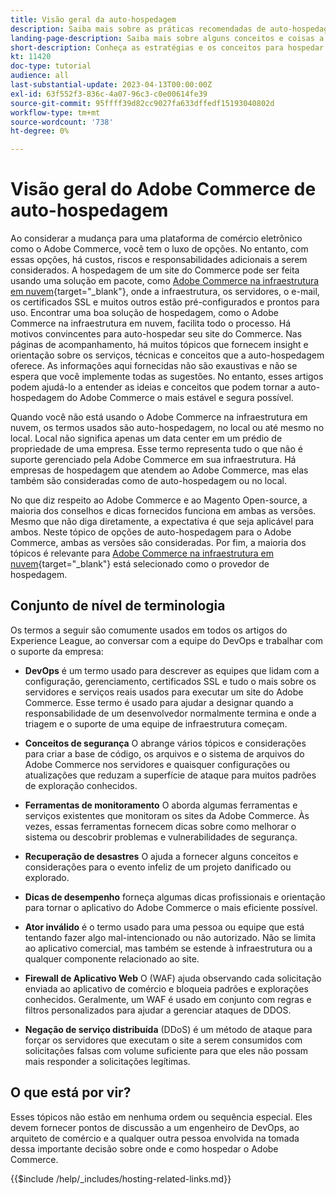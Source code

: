 ```yaml
---
title: Visão geral da auto-hospedagem
description: Saiba mais sobre as práticas recomendadas de auto-hospedagem a serem consideradas. Os tópicos variam de elementos de segurança a recuperação de desastres. Estes tópicos estão aqui para ajudar uma empresa que decidiu hospedar sua própria versão do Adobe Commerce. Os itens apresentados não são todos inclusivos, mas devem fornecer uma boa gama de conceitos para promover um site seguro, estável e resiliente.
landing-page-description: Saiba mais sobre alguns conceitos e coisas a serem considerados ao hospedar o Adobe Commerce por conta própria.
short-description: Conheça as estratégias e os conceitos para hospedar o Adobe Commerce sozinho.
kt: 11420
doc-type: tutorial
audience: all
last-substantial-update: 2023-04-13T00:00:00Z
exl-id: 63f552f3-836c-4a07-96c3-c0e00614fe39
source-git-commit: 95ffff39d82cc9027fa633dffedf15193040802d
workflow-type: tm+mt
source-wordcount: '738'
ht-degree: 0%

---
```


# Visão geral do Adobe Commerce de auto-hospedagem

Ao considerar a mudança para uma plataforma de comércio eletrônico como o Adobe Commerce, você tem o luxo de opções. No entanto, com essas opções, há custos, riscos e responsabilidades adicionais a serem considerados. A hospedagem de um site do Commerce pode ser feita usando uma solução em pacote, como [Adobe Commerce na infraestrutura em nuvem](https://experienceleague.adobe.com/docs/commerce-learn/tutorials/getting-started/cloud/1-overview.html){target="_blank"}, onde a infraestrutura, os servidores, o e-mail, os certificados SSL e muitos outros estão pré-configurados e prontos para uso. Encontrar uma boa solução de hospedagem, como o Adobe Commerce na infraestrutura em nuvem, facilita todo o processo. Há motivos convincentes para auto-hospedar seu site do Commerce. Nas páginas de acompanhamento, há muitos tópicos que fornecem insight e orientação sobre os serviços, técnicas e conceitos que a auto-hospedagem oferece. As informações aqui fornecidas não são exaustivas e não se espera que você implemente todas as sugestões. No entanto, esses artigos podem ajudá-lo a entender as ideias e conceitos que podem tornar a auto-hospedagem do Adobe Commerce o mais estável e segura possível.

Quando você não está usando o Adobe Commerce na infraestrutura em nuvem, os termos usados são auto-hospedagem, no local ou até mesmo no local. Local não significa apenas um data center em um prédio de propriedade de uma empresa. Esse termo representa tudo o que não é suporte gerenciado pela Adobe Commerce em sua infraestrutura. Há empresas de hospedagem que atendem ao Adobe Commerce, mas elas também são consideradas como de auto-hospedagem ou no local.

No que diz respeito ao Adobe Commerce e ao Magento Open-source, a maioria dos conselhos e dicas fornecidos funciona em ambas as versões. Mesmo que não diga diretamente, a expectativa é que seja aplicável para ambos. Neste tópico de opções de auto-hospedagem para o Adobe Commerce, ambas as versões são consideradas. Por fim, a maioria dos tópicos é relevante para [Adobe Commerce na infraestrutura em nuvem](https://experienceleague.adobe.com/docs/commerce-learn/tutorials/getting-started/cloud/1-overview.html){target="_blank"} está selecionado como o provedor de hospedagem.

## Conjunto de nível de terminologia

Os termos a seguir são comumente usados em todos os artigos do Experience League, ao conversar com a equipe do DevOps e trabalhar com o suporte da empresa:

* **DevOps** é um termo usado para descrever as equipes que lidam com a configuração, gerenciamento, certificados SSL e tudo o mais sobre os servidores e serviços reais usados para executar um site do Adobe Commerce. Esse termo é usado para ajudar a designar quando a responsabilidade de um desenvolvedor normalmente termina e onde a triagem e o suporte de uma equipe de infraestrutura começam.

* **Conceitos de segurança** O abrange vários tópicos e considerações para criar a base de código, os arquivos e o sistema de arquivos do Adobe Commerce nos servidores e quaisquer configurações ou atualizações que reduzam a superfície de ataque para muitos padrões de exploração conhecidos.

* **Ferramentas de monitoramento** O aborda algumas ferramentas e serviços existentes que monitoram os sites da Adobe Commerce. Às vezes, essas ferramentas fornecem dicas sobre como melhorar o sistema ou descobrir problemas e vulnerabilidades de segurança.

* **Recuperação de desastres** O ajuda a fornecer alguns conceitos e considerações para o evento infeliz de um projeto danificado ou explorado.

* **Dicas de desempenho** forneça algumas dicas profissionais e orientação para tornar o aplicativo do Adobe Commerce o mais eficiente possível.

* **Ator inválido** é o termo usado para uma pessoa ou equipe que está tentando fazer algo mal-intencionado ou não autorizado. Não se limita ao aplicativo comercial, mas também se estende à infraestrutura ou a qualquer componente relacionado ao site.

* **Firewall de Aplicativo Web** O (WAF) ajuda observando cada solicitação enviada ao aplicativo de comércio e bloqueia padrões e explorações conhecidos. Geralmente, um WAF é usado em conjunto com regras e filtros personalizados para ajudar a gerenciar ataques de DDOS.

* **Negação de serviço distribuída** (DDoS) é um método de ataque para forçar os servidores que executam o site a serem consumidos com solicitações falsas com volume suficiente para que eles não possam mais responder a solicitações legítimas.

## O que está por vir?

Esses tópicos não estão em nenhuma ordem ou sequência especial. Eles devem fornecer pontos de discussão a um engenheiro de DevOps, ao arquiteto de comércio e a qualquer outra pessoa envolvida na tomada dessa importante decisão sobre onde e como hospedar o Adobe Commerce.

{{$include /help/_includes/hosting-related-links.md}}
